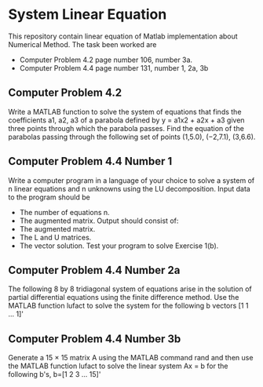 # System Linear Equation
This repository contain linear equation of Matlab implementation about Numerical Method.
The task been worked are
  - Computer Problem 4.2 page number 106, number 3a.
  - Computer Problem 4.4 page number 131, number 1, 2a, 3b
  
## Computer Problem 4.2
Write a MATLAB function to solve the system of equations that finds the coefficients a1, a2, a3 of a parabola defined by y = a1x2 + a2x + a3 given three points through which the parabola passes. Find the equation of the parabolas passing through the following set of points (1,5.0), (−2,7.1), (3,6.6).
## Computer Problem 4.4 Number 1
Write a computer program in a language of your choice to solve a system of n linear equations and n unknowns using the LU decomposition.
Input data to the program should be
- The number of equations n.
- The augmented matrix.
Output should consist of:
- The augmented matrix.
- The L and U matrices.
- The vector solution.
Test your program to solve Exercise 1(b).

## Computer Problem 4.4 Number 2a
The following 8 by 8 tridiagonal system of equations arise in the solution of partial differential equations using the finite difference method. Use the MATLAB function lufact to solve the system for the following b vectors [1 1 ... 1]'

## Computer Problem 4.4 Number 3b
Generate a 15 × 15 matrix A using the MATLAB command rand and then use the MATLAB function lufact to solve the linear system Ax = b for the following b's, b=[1 2 3 ... 15]'
